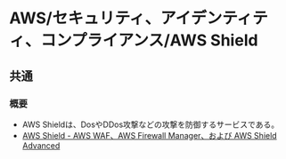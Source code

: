 # AWS/セキュリティ、アイデンティティ、コンプライアンス/AWS Shield

## 共通

### 概要

- AWS Shieldは、DosやDDos攻撃などの攻撃を防御するサービスである。
- [AWS Shield - AWS WAF、AWS Firewall Manager、および AWS Shield Advanced](https://docs.aws.amazon.com/ja_jp/waf/latest/developerguide/shield-chapter.html)
